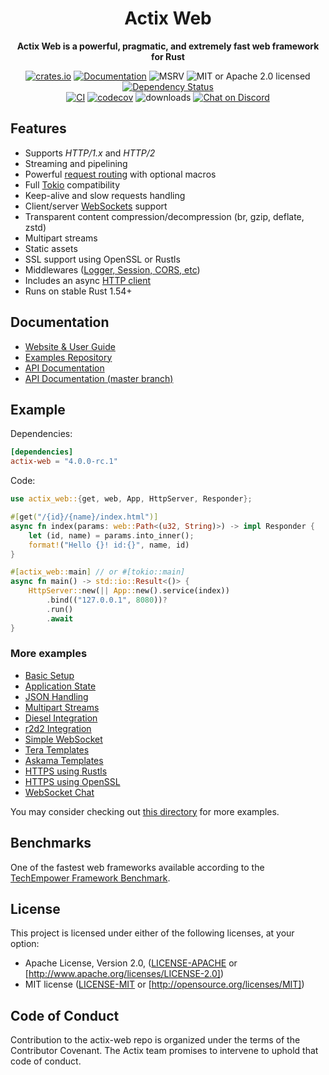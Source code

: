 <div align="center">
  <h1>Actix Web</h1>
  <p>
    <strong>Actix Web is a powerful, pragmatic, and extremely fast web framework for Rust</strong>
  </p>
  <p>

[![crates.io](https://img.shields.io/crates/v/actix-web?label=latest)](https://crates.io/crates/actix-web)
[![Documentation](https://docs.rs/actix-web/badge.svg?version=4.0.0-rc.3)](https://docs.rs/actix-web/4.0.0-rc.3)
![MSRV](https://img.shields.io/badge/rustc-1.54+-ab6000.svg)
![MIT or Apache 2.0 licensed](https://img.shields.io/crates/l/actix-web.svg)
[![Dependency Status](https://deps.rs/crate/actix-web/4.0.0-rc.3/status.svg)](https://deps.rs/crate/actix-web/4.0.0-rc.3)
<br />
[![CI](https://github.com/actix/actix-web/actions/workflows/ci.yml/badge.svg)](https://github.com/actix/actix-web/actions/workflows/ci.yml)
[![codecov](https://codecov.io/gh/actix/actix-web/branch/master/graph/badge.svg)](https://codecov.io/gh/actix/actix-web)
![downloads](https://img.shields.io/crates/d/actix-web.svg)
[![Chat on Discord](https://img.shields.io/discord/771444961383153695?label=chat&logo=discord)](https://discord.gg/NWpN5mmg3x)

  </p>
</div>

## Features

- Supports _HTTP/1.x_ and _HTTP/2_
- Streaming and pipelining
- Powerful [request routing](https://actix.rs/docs/url-dispatch/) with optional macros
- Full [Tokio](https://tokio.rs) compatibility
- Keep-alive and slow requests handling
- Client/server [WebSockets](https://actix.rs/docs/websockets/) support
- Transparent content compression/decompression (br, gzip, deflate, zstd)
- Multipart streams
- Static assets
- SSL support using OpenSSL or Rustls
- Middlewares ([Logger, Session, CORS, etc](https://actix.rs/docs/middleware/))
- Includes an async [HTTP client](https://docs.rs/awc/)
- Runs on stable Rust 1.54+

## Documentation

- [Website & User Guide](https://actix.rs)
- [Examples Repository](https://github.com/actix/examples)
- [API Documentation](https://docs.rs/actix-web)
- [API Documentation (master branch)](https://actix.rs/actix-web/actix_web)

## Example

Dependencies:

```toml
[dependencies]
actix-web = "4.0.0-rc.1"
```

Code:

```rust
use actix_web::{get, web, App, HttpServer, Responder};

#[get("/{id}/{name}/index.html")]
async fn index(params: web::Path<(u32, String)>) -> impl Responder {
    let (id, name) = params.into_inner();
    format!("Hello {}! id:{}", name, id)
}

#[actix_web::main] // or #[tokio::main]
async fn main() -> std::io::Result<()> {
    HttpServer::new(|| App::new().service(index))
        .bind(("127.0.0.1", 8080))?
        .run()
        .await
}
```

### More examples

- [Basic Setup](https://github.com/actix/examples/tree/master/basics/basics/)
- [Application State](https://github.com/actix/examples/tree/master/basics/state/)
- [JSON Handling](https://github.com/actix/examples/tree/master/json/json/)
- [Multipart Streams](https://github.com/actix/examples/tree/master/forms/multipart/)
- [Diesel Integration](https://github.com/actix/examples/tree/master/database_interactions/diesel/)
- [r2d2 Integration](https://github.com/actix/examples/tree/master/database_interactions/r2d2/)
- [Simple WebSocket](https://github.com/actix/examples/tree/master/websockets/websocket/)
- [Tera Templates](https://github.com/actix/examples/tree/master/template_engines/tera/)
- [Askama Templates](https://github.com/actix/examples/tree/master/template_engines/askama/)
- [HTTPS using Rustls](https://github.com/actix/examples/tree/master/security/rustls/)
- [HTTPS using OpenSSL](https://github.com/actix/examples/tree/master/security/openssl/)
- [WebSocket Chat](https://github.com/actix/examples/tree/master/websockets/chat/)

You may consider checking out [this directory](https://github.com/actix/examples/tree/master/) for more examples.

## Benchmarks

One of the fastest web frameworks available according to the [TechEmpower Framework Benchmark](https://www.techempower.com/benchmarks/#section=data-r20&test=composite).

## License

This project is licensed under either of the following licenses, at your option:

- Apache License, Version 2.0, ([LICENSE-APACHE](LICENSE-APACHE) or [http://www.apache.org/licenses/LICENSE-2.0])
- MIT license ([LICENSE-MIT](LICENSE-MIT) or [http://opensource.org/licenses/MIT])

## Code of Conduct

Contribution to the actix-web repo is organized under the terms of the Contributor Covenant.
The Actix team promises to intervene to uphold that code of conduct.
